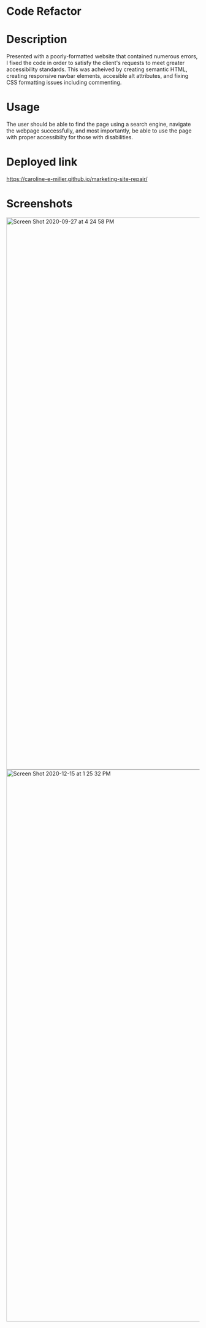 # Code Refactor

# Description
Presented with a poorly-formatted website that contained numerous errors, I fixed the code in order to satisfy the client's requests to meet greater accessibility standards. This was acheived by creating semantic HTML, creating responsive navbar elements, accesible alt attributes, and fixing CSS formatting issues including commenting.

# Usage
The user should be able to find the page using a search engine, navigate the webpage successfully, and most importantly, be able to use the page with proper accessibilty for those with disabilities.

# Deployed link

https://caroline-e-miller.github.io/marketing-site-repair/

# Screenshots

<img width="1440" alt="Screen Shot 2020-09-27 at 4 24 58 PM" src="https://user-images.githubusercontent.com/70964778/101956057-8f601680-3bc4-11eb-88cb-8dee4c92c695.png">

<img width="1440" alt="Screen Shot 2020-12-15 at 1 25 32 PM" src="https://user-images.githubusercontent.com/70964778/102262937-4a482700-3ed9-11eb-8f00-b4fb94a0e2a7.png">

